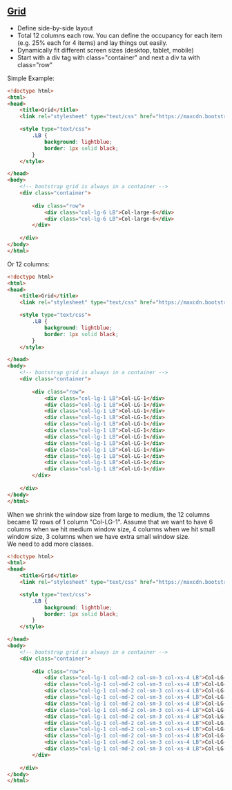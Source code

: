 ## [Grid]

* Define side-by-side layout
* Total 12 columns each row. You can define the occupancy for each item (e.g. 25% each for 4 items) and lay things out easily.
* Dynamically fit different screen sizes (desktop, tablet, mobile)
* Start with a div tag with class="container" and next a div ta with class="row"

Simple Example:  
```html
<!doctype html>
<html>
<head>
	<title>Grid</title>
	<link rel="stylesheet" type="text/css" href="https://maxcdn.bootstrapcdn.com/bootstrap/3.3.7/css/bootstrap.min.css">

	<style type="text/css">
		.LB {
			background: lightblue;
			border: 1px solid black;
		}
	</style>

</head>
<body>
	<!-- bootstrap grid is always in a container -->
 	<div class="container">
  
 		<div class="row">
 			<div class="col-lg-6 LB">Col-large-6</div>
 			<div class="col-lg-6 LB">Col-large-6</div>
 		</div>
    
 	</div>
</body>
</html>
```
Or 12 columns:  
```html
<!doctype html>
<html>
<head>
	<title>Grid</title>
	<link rel="stylesheet" type="text/css" href="https://maxcdn.bootstrapcdn.com/bootstrap/3.3.7/css/bootstrap.min.css">

	<style type="text/css">
		.LB {
			background: lightblue;
			border: 1px solid black;
		}
	</style>

</head>
<body>
	<!-- bootstrap grid is always in a container -->
 	<div class="container">
  
 		<div class="row">
 			<div class="col-lg-1 LB">Col-LG-1</div>
 			<div class="col-lg-1 LB">Col-LG-1</div>
 			<div class="col-lg-1 LB">Col-LG-1</div>
			<div class="col-lg-1 LB">Col-LG-1</div>
 			<div class="col-lg-1 LB">Col-LG-1</div>
 			<div class="col-lg-1 LB">Col-LG-1</div>
			<div class="col-lg-1 LB">Col-LG-1</div>
 			<div class="col-lg-1 LB">Col-LG-1</div>
 			<div class="col-lg-1 LB">Col-LG-1</div>
			<div class="col-lg-1 LB">Col-LG-1</div>
 			<div class="col-lg-1 LB">Col-LG-1</div>
 			<div class="col-lg-1 LB">Col-LG-1</div>
 		</div>
    
 	</div>
</body>
</html>
```
When we shrink the window size from large to medium, the 12 columns became 12 rows of 1 column "Col-LG-1". Assume that we want to have 6 columns when we hit medium window size, 4 columns when we hit small window size, 3 columns when we have extra small window size.  
We need to add more classes.
```html
<!doctype html>
<html>
<head>
	<title>Grid</title>
	<link rel="stylesheet" type="text/css" href="https://maxcdn.bootstrapcdn.com/bootstrap/3.3.7/css/bootstrap.min.css">

	<style type="text/css">
		.LB {
			background: lightblue;
			border: 1px solid black;
		}
	</style>

</head>
<body>
	<!-- bootstrap grid is always in a container -->
 	<div class="container">
  
 		<div class="row">
 			<div class="col-lg-1 col-md-2 col-sm-3 col-xs-4 LB">Col-LG-1</div>
 			<div class="col-lg-1 col-md-2 col-sm-3 col-xs-4 LB">Col-LG-1</div>
 			<div class="col-lg-1 col-md-2 col-sm-3 col-xs-4 LB">Col-LG-1</div>
			<div class="col-lg-1 col-md-2 col-sm-3 col-xs-4 LB">Col-LG-1</div>
 			<div class="col-lg-1 col-md-2 col-sm-3 col-xs-4 LB">Col-LG-1</div>
 			<div class="col-lg-1 col-md-2 col-sm-3 col-xs-4 LB">Col-LG-1</div>
			<div class="col-lg-1 col-md-2 col-sm-3 col-xs-4 LB">Col-LG-1</div>
 			<div class="col-lg-1 col-md-2 col-sm-3 col-xs-4 LB">Col-LG-1</div>
 			<div class="col-lg-1 col-md-2 col-sm-3 col-xs-4 LB">Col-LG-1</div>
			<div class="col-lg-1 col-md-2 col-sm-3 col-xs-4 LB">Col-LG-1</div>
 			<div class="col-lg-1 col-md-2 col-sm-3 col-xs-4 LB">Col-LG-1</div>
 			<div class="col-lg-1 col-md-2 col-sm-3 col-xs-4 LB">Col-LG-1</div>
 		</div>
    
 	</div>
</body>
</html>

```

[Grid]:http://getbootstrap.com/css/#grid
